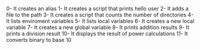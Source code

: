 0- It creates an alias
1- It creates a script that prints hello user
2- It adds a file to the path
3- It creates a script that counts the number of directories
4- It lists enviroment variables
5- It lists local variables
6- It creates a new local variable
7- It creates a new global variable
8- It prints addition results
9- It prints a division result
10- It displays the result of power calculations
11- It converts binary to base 10
